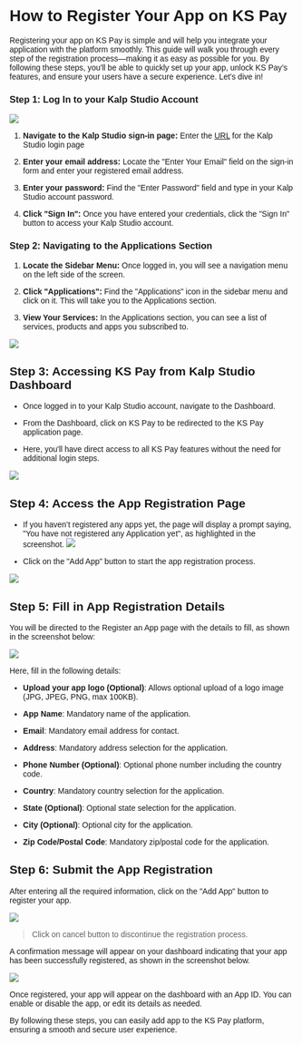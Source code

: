 <style>  body { font-family: "Source Sans 3", sans-serif!important; }</style>
<link href="https://fonts.googleapis.com/css2?family=Source+Sans+3:ital,wght@0,200..900;1,200..900&display=swap" rel="stylesheet">    
<link rel="stylesheet" href="https://fonts.googleapis.com/icon?family=Material+Icons">

# **How to Register Your App on KS Pay**

Registering your app on KS Pay is simple and will help you integrate your application with the platform smoothly. This guide will walk you through every step of the registration process—making it as easy as possible for you. By following these steps, you'll be able to quickly set up your app, unlock KS Pay’s features, and ensure your users have a secure experience. Let’s dive in!

### **Step 1: Log In to your Kalp Studio Account**

![](https://docs-images-kalp-studio.s3.ap-south-1.amazonaws.com/Audit+2/managepg/mpg1.png)

    
1.  **Navigate to the Kalp Studio sign-in page:** Enter the [URL](https://accounts.kalp.studio/login "https://accounts.kalp.studio/login") for the Kalp Studio login page
    
2.  **Enter your email address:** Locate the "Enter Your Email" field on the sign-in form and enter your registered email address.
    
3.  **Enter your password:** Find the "Enter Password" field and type in your Kalp Studio account password.
    
4.  **Click "Sign In":** Once you have entered your credentials, click the "Sign In" button to access your Kalp Studio account.
    

### **Step 2: Navigating to the Applications Section**

1.  **Locate the Sidebar Menu:** Once logged in, you will see a navigation menu on the left side of the screen.
    
2.  **Click "Applications":** Find the "Applications" icon in the sidebar menu and click on it. This will take you to the Applications section.
    
3.  **View Your Services:** In the Applications section, you can see a list of services, products and apps you subscribed to.
    

![](https://docs-images-kalp-studio.s3.ap-south-1.amazonaws.com/Audit+2/managepg/mpg2.png)


## **Step 3: Accessing KS Pay from Kalp Studio Dashboard**

- Once logged in to your Kalp Studio account, navigate to the Dashboard.

- From the Dashboard, click on KS Pay to be redirected to the KS Pay application page.

- Here, you'll have direct access to all KS Pay features without the need for additional login steps.

![](https://docs-images-kalp-studio.s3.ap-south-1.amazonaws.com/KS+NAV/n4.png)


## **Step 4: Access the App Registration Page**

- If you haven’t registered any apps yet, the page will display a prompt saying, "You have not registered any Application yet", as highlighted in the screenshot.
![](https://docs-images-kalp-studio.s3.ap-south-1.amazonaws.com/Screenshot+aud+2/register-app-step-5.jpg)

- Click on the "Add App" button to start the app registration process.

![](https://docs-images-kalp-studio.s3.ap-south-1.amazonaws.com/KSPAYSTG/Reg+Comp/rc3.png)

## **Step 5: Fill in App Registration Details**

You will be directed to the Register an App page with the details to fill, as shown in the screenshot below:

![](https://docs-images-kalp-studio.s3.ap-south-1.amazonaws.com/KSPAYSTG/Reg+Comp/rc4.png)

Here, fill in the following details:

- **Upload your app logo (Optional)**: Allows optional upload of a logo image (JPG, JPEG, PNG, max 100KB).

- **App Name**: Mandatory name of the application.

- **Email**: Mandatory email address for contact.

- **Address**: Mandatory address selection for the application.

- **Phone Number (Optional)**: Optional phone number including the country code.

- **Country**: Mandatory country selection for the application.

- **State (Optional)**: Optional state selection for the application.

- **City (Optional)**: Optional city for the application.

- **Zip Code/Postal Code**: Mandatory zip/postal code for the application.


## **Step 6: Submit the App Registration**
After entering all the required information, click on the "Add App" button to register your app.

![](https://docs-images-kalp-studio.s3.ap-south-1.amazonaws.com/KSPAYSTG/Reg+Comp/rc5.png)

> Click on cancel button to discontinue the registration process.

 

A confirmation message will appear on your dashboard indicating that your app has been successfully registered, as shown in the screenshot below.


![](https://docs-images-kalp-studio.s3.ap-south-1.amazonaws.com/Audit+2/genAPI/ga7.png)

Once registered, your app will appear on the dashboard with an App ID. You can enable or disable the app, or edit its details as needed.

By following these steps, you can easily add app to the KS Pay platform, ensuring a smooth and secure user experience.